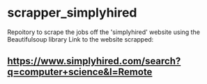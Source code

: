 # scrapper_simplyhired
Repoitory to scrape the jobs off the 'simplyhired' website using the Beautifulsoup library
Link to the website scrapped:
## https://www.simplyhired.com/search?q=computer+science&l=Remote
